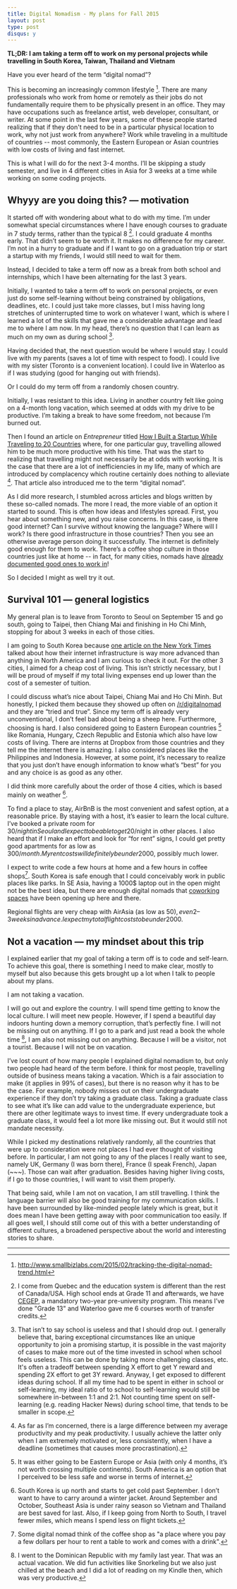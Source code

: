 ```yaml
---
title: Digital Nomadism - My plans for Fall 2015
layout: post
type: post
disqus: y
---
```


**TL;DR: I am taking a term off to work on my personal projects while travelling in South Korea, Taiwan, Thailand and Vietnam**

Have you ever heard of the term “digital nomad”?

This is becoming an increasingly common lifestyle [^0]. There are many professionals who work from home or remotely as their jobs do not fundamentally require them to be physically present in an office. They may have occupations such as freelance artist, web developer, consultant, or writer. At some point in the last few years, some of these people started realizing that if they don't need to be in a particular physical location to work, why not just work from anywhere? Work while traveling in a multitude of countries -- most commonly, the Eastern European or Asian countries with low costs of living and fast internet.

This is what I will do for the next 3-4 months. I’ll be skipping a study semester, and live in 4 different cities in Asia for 3 weeks at a time while working on some coding projects.

Whyyy are you doing this? — motivation
----------------------------------------

It started off with wondering about what to do with my time. I’m under somewhat special circumstances where I have enough courses to graduate in 7 study terms, rather than the typical 8 [^1]. I could graduate 4 months early. That didn’t seem to be worth it. It makes no difference for my career. I’m not in a hurry to graduate and if I want to go on a graduation trip or start a startup with my friends, I would still need to wait for them.

Instead, I decided to take a term off now as a break from both school and internships, which I have been alternating for the last 3 years.

Initially, I wanted to take a term off to work on personal projects, or even just do some self-learning without being constrained by obligations, deadlines, etc. I could just take more classes, but I miss having long stretches of uninterrupted time to work on whatever I want, which is where I learned a lot of the skills that gave me a considerable advantage and lead me to where I am now. In my head, there’s no question that I can learn as much on my own as during school [^2].

Having decided that, the next question would be where I would stay. I could live with my parents (saves a lot of time with respect to food). I could live with my sister (Toronto is a convenient location). I could live in Waterloo as if I was studying (good for hanging out with friends).

Or I could do my term off from a randomly chosen country.

Initially, I was resistant to this idea. Living in another country felt like going on a 4-month long vacation, which seemed at odds with my drive to be productive. I’m taking a break to have some freedom, not because I’m burned out.

Then I found an article on _Entrepreneur_ titled [How I Built a Startup While Traveling to 20 Countries](http://www.entrepreneur.com/article/241761) where, for one particular guy, travelling allowed him to be much more productive with his time. That was the start to realizing that travelling might not necessarily be at odds with working. It is the case that there are a lot of inefficiencies in my life, many of which are introduced by complacency which routine certainly does nothing to alleviate [^3]. That article also introduced me to the term “digital nomad”.

As I did more research, I stumbled across articles and blogs written by these so-called nomads. The more I read, the more viable of an option it started to sound. This is often how ideas and lifestyles spread. First, you hear about something new, and you raise concerns. In this case, is there good internet? Can I survive without knowing the language? Where will I work? Is there good infrastructure in those countries? Then you see an otherwise average person doing it successfully. The internet is definitely good enough for them to work. There’s a coffee shop culture in those countries just like at home -- in fact, for many cities, nomads have [already documented good ones to work in](http://www.nomadicnotes.com/travel-blog/taipei-cafes/)!

So I decided I might as well try it out.

Survival 101 — general logistics
--------------------------------

My general plan is to leave from Toronto to Seoul on September 15 and go south, going to Taipei, then Chiang Mai and finishing in Ho Chi Minh, stopping for about 3 weeks in each of those cities.

I am going to South Korea because [one article on the New York Times](http://www.nytimes.com/2015/06/07/magazine/what-silicon-valley-can-learn-from-seoul.html) talked about how their internet infrastructure is way more advanced than anything in North America and I am curious to check it out. For the other 3 cities, I aimed for a cheap cost of living. This isn’t strictly necessary, but I will be proud of myself if my total living expenses end up lower than the cost of a semester of tuition.

I could discuss what’s nice about Taipei, Chiang Mai and Ho Chi Minh. But honestly, I picked them because they showed up often on [/r/digitalnomad](reddit.com/r/digitalnomad) and they are “tried and true”. Since my term off is already very unconventional, I don’t feel bad about being a sheep here. Furthermore, choosing is hard. I also considered going to Eastern European countries [^4] like Romania, Hungary, Czech Republic and Estonia which also have low costs of living. There are interns at Dropbox from those countries and they tell me the internet there is amazing. I also considered places like the Philippines and Indonesia. However, at some point, it’s necessary to realize that you just don’t have enough information to know what’s “best” for you and any choice is as good as any other.

I did think more carefully about the order of those 4 cities, which is based mainly on weather [^5].

To find a place to stay, AirBnB is the most convenient and safest option, at a reasonable price. By staying with a host, it’s easier to learn the local culture. I’ve booked a private room for 30$/night in Seoul and I expect to be able to get 20$/night in other places. I also heard that if I make an effort and look for “for rent” signs, I could get pretty good apartments for as low as 300$/month. My rent costs will definitely be under 2000$, possibly much lower.

I expect to write code a few hours at home and a few hours in coffee shops[^coffee]. South Korea is safe enough that I could conceivably work in public places like parks. In SE Asia, having a 1000$ laptop out in the open might not be the best idea, but there are enough digital nomads that [coworking spaces](http://toomanyadapters.com/best-co-working-spots-chiang-mai/) have been opening up here and there.

Regional flights are very cheap with AirAsia (as low as 50$), even 2–3 weeks in advance. I expect my total flight costs to be under 2000$.

Not a vacation — my mindset about this trip
-------------------------------------------

I explained earlier that my goal of taking a term off is to code and self-learn. To achieve this goal, there is something I need to make clear, mostly to myself but also because this gets brought up a lot when I talk to people about my plans.

I am not taking a vacation.

I will go out and explore the country. I will spend time getting to know the local culture. I will meet new people. However, if I spend a beautiful day indoors hunting down a memory corruption, that’s perfectly fine. I will not be missing out on anything. If I go to a park and just read a book the whole time [^6], I am also not missing out on anything. Because I will be a visitor, not a tourist. Because I will not be on vacation.

I’ve lost count of how many people I explained digital nomadism to, but only two people had heard of the term before. I think for most people, travelling outside of business means taking a vacation. Which is a fair association to make (it applies in 99% of cases), but there is no reason why it has to be the case. For example, nobody misses out on their undergraduate experience if they don’t try taking a graduate class. Taking a graduate class to see what it’s like can add value to the undergraduate experience, but there are other legitimate ways to invest time. If every undergraduate took a graduate class, it would feel a lot more like missing out. But it would still not mandate necessity.

While I picked my destinations relatively randomly, all the countries that were up to consideration were not places I had ever thought of visiting before. In particular, I am not going to any of the places I really want to see, namely UK, Germany (I was born there), France (I speak French), Japan (~~~). Those can wait after graduation. Besides having higher living costs, if I go to those countries, I will want to visit them properly.

That being said, while I am not on vacation, I am still travelling. I think the language barrier will also be good training for my communication skills. I have been surrounded by like-minded people lately which is great, but it does mean I have been getting away with poor communication too easily. If all goes well, I should still come out of this with a better understanding of different cultures, a broadened perspective about the world and interesting stories to share.

--------------------------------------------------------

[^0]: http://www.smallbizlabs.com/2015/02/tracking-the-digital-nomad-trend.html

[^1]: I come from Quebec and the education system is different than the rest of Canada/USA. High school ends at Grade 11 and afterwards, we have [CEGEP](https://en.wikipedia.org/wiki/CEGEP), a mandatory two-year pre-university program. This means I’ve done "Grade 13" and Waterloo gave me 6 courses worth of transfer credits.

[^2]: That isn’t to say school is useless and that I should drop out. I generally believe that, baring exceptional circumstances like an unique opportunity to join a promising startup, it is possible in the vast majority of cases to make more out of the time invested in school when school feels useless. This can be done by taking more challenging classes, etc. It's often a tradeoff between spending X effort to get Y reward and spending 2X effort to get 3Y reward. Anyway, I get exposed to different ideas during school. If all my time had to be spent in either in school or self-learning, my ideal ratio of to school to self-learning would still be somewhere in-between 1:1 and 2:1. Not counting time spent on self-learning (e.g. reading Hacker News) during school time, that tends to be smaller in scope.

[^3]: As far as I’m concerned, there is a large difference between my average productivity and my peak productivity. I usually achieve the latter only when I am extremely motivated or, less consistently, when I have a deadline (sometimes that causes more procrastination).

[^4]: It was either going to be Eastern Europe or Asia (with only 4 months, it’s not worth crossing multiple continents). South America is an option that I perceived to be less safe and worse in terms of internet.

[^5]: South Korea is up north and starts to get cold past September. I don’t want to have to carry around a winter jacket. Around September and October, Southeast Asia is under rainy season so Vietnam and Thailand are best saved for last. Also, if I keep going from North to South, I travel fewer miles, which means I spend less on flight tickets.

[^coffee]: Some digital nomad think of the coffee shop as "a place where you pay a few dollars per hour to rent a table to work and comes with a drink".

[^6]: I went to the Dominican Republic with my family last year. That was an actual vacation. We did fun activities like Snorkeling but we also just chilled at the beach and I did a lot of reading on my Kindle then, which was very productive.
